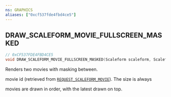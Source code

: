 ```yaml
---
ns: GRAPHICS
aliases: ["0xcf537fde4fbd4ce5"]
---
```

## DRAW_SCALEFORM_MOVIE_FULLSCREEN_MASKED

```c
// 0xCF537FDE4FBD4CE5
void DRAW_SCALEFORM_MOVIE_FULLSCREEN_MASKED(Scaleform scaleform, Scaleform scaleform, int R, int G, int B, int A);
```

Renders two movies with masking between.

movie id (retrieved from [`REQUEST_SCALEFORM_MOVIE`](#_0x11FE353CF9733E6F)). The size is always

movies are drawn in order, with the latest drawn on top.

